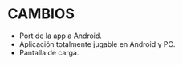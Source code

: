 # CAMBIOS
- Port de la app a Android.
- Aplicación totalmente jugable en Android y PC.
- Pantalla de carga.
